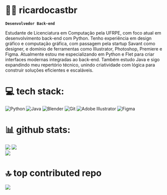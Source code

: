 # 👨‍💻 ricardocastbr

**`Desenvolvedor Back-end`**

Estudante de Licenciatura em Computação pela UFRPE, com foco atual em desenvolvimento back-end com Python. Tenho experiência em design gráfico e computação gráfica, com passagem pela startup Savant como designer, e domínio de ferramentas como Illustrator, Photoshop, Premiere e Figma. Atualmente estou me especializando em Python e Flet para criar interfaces modernas integradas ao back-end. Também estudo Java e sigo expandindo meu repertório técnico, unindo criatividade com lógica para construir soluções eficientes e escaláveis.

# 💻 tech stack:
![Python](https://img.shields.io/badge/python-3670A0?style=plastic&logo=python&logoColor=ffdd54) ![Java](https://img.shields.io/badge/java-%23ED8B00.svg?style=plastic&logo=openjdk&logoColor=white) ![Blender](https://img.shields.io/badge/blender-%23F5792A.svg?style=plastic&logo=blender&logoColor=white) ![Git](https://img.shields.io/badge/git-%23F05033.svg?style=plastic&logo=git&logoColor=white) ![Adobe Illustrator](https://img.shields.io/badge/adobe%20illustrator-%23FF9A00.svg?style=plastic&logo=adobe%20illustrator&logoColor=white) ![Figma](https://img.shields.io/badge/figma-%23F24E1E.svg?style=plastic&logo=figma&logoColor=white)

# 📊 github stats:
![](https://github-readme-stats.vercel.app/api?username=ricardocastbr&theme=github_dark_dimmed&hide_border=true&include_all_commits=true&count_private=false)                                                      ![](https://nirzak-streak-stats.vercel.app/?user=ricardocastbr&theme=github_dark_dimmed&hide_border=true)<br/>
![](https://github-readme-stats.vercel.app/api/top-langs/?username=ricardocastbr&theme=github_dark_dimmed&hide_border=true&include_all_commits=true&count_private=false&layout=compact)

# 🔝 top contributed repo
![](https://github-contributor-stats.vercel.app/api?username=ricardocastbr&limit=5&theme=github_dark_dimmed&combine_all_yearly_contributions=true)

<!-- Proudly created with GPRM ( https://gprm.itsvg.in ) -->
